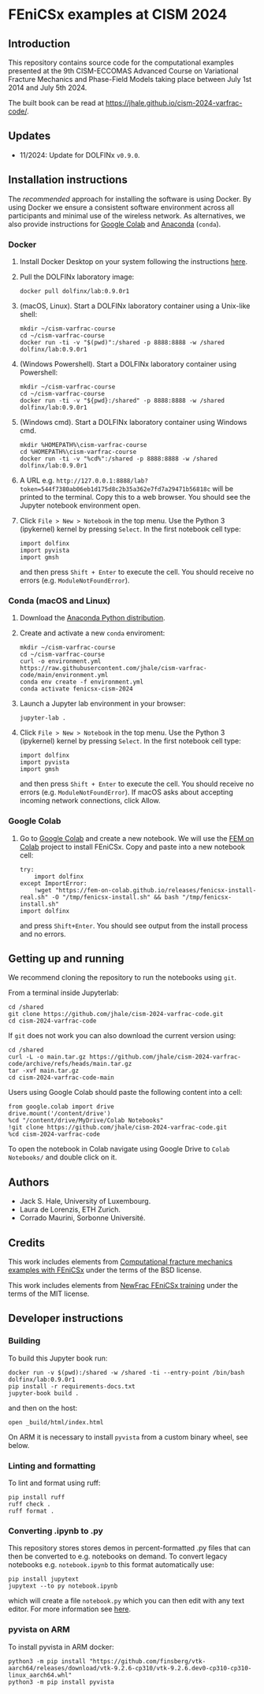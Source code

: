 # FEniCSx examples at CISM 2024

## Introduction

This repository contains source code for the computational examples presented
at the 9th CISM-ECCOMAS Advanced Course on Variational Fracture Mechanics and
Phase-Field Models taking place between July 1st 2014 and July 5th 2024.

The built book can be read at https://jhale.github.io/cism-2024-varfrac-code/.

## Updates

- 11/2024: Update for DOLFINx `v0.9.0`.

## Installation instructions

The *recommended* approach for installing the software is using Docker. By
using Docker we ensure a consistent software environment across all
participants and minimal use of the wireless network. As alternatives, we also
provide instructions for [Google Colab](https://colab.research.google.com) and
[Anaconda](https://www.anaconda.com/download) (`conda`).

### Docker

1. Install Docker Desktop on your system following the instructions
   [here](https://www.docker.com/products/docker-desktop/).

2. Pull the DOLFINx laboratory image:

       docker pull dolfinx/lab:0.9.0r1

3. (macOS, Linux). Start a DOLFINx laboratory container using a Unix-like shell:

       mkdir ~/cism-varfrac-course
       cd ~/cism-varfrac-course
       docker run -ti -v "$(pwd)":/shared -p 8888:8888 -w /shared dolfinx/lab:0.9.0r1 

4. (Windows Powershell). Start a DOLFINx laboratory container using
   Powershell: 
       
       mkdir ~/cism-varfrac-course
       cd ~/cism-varfrac-course
       docker run -ti -v "${pwd}:/shared" -p 8888:8888 -w /shared dolfinx/lab:0.9.0r1

4. (Windows cmd). Start a DOLFINx laboratory container using Windows cmd.
       
       mkdir %HOMEPATH%\cism-varfrac-course
       cd %HOMEPATH%\cism-varfrac-course
       docker run -ti -v "%cd%":/shared -p 8888:8888 -w /shared dolfinx/lab:0.9.0r1

5. A URL e.g.
   `http://127.0.0.1:8888/lab?token=544f7380ab06eb1d175d8c2b35a362e7fd7a29471b56818c`
   will be printed to the terminal. Copy this to a web browser. You should see
   the Jupyter notebook environment open.

7. Click `File > New > Notebook` in the top menu. Use the Python 3 (ipykernel)
   kernel by pressing `Select`. In the first notebook cell type:

       import dolfinx
       import pyvista
       import gmsh

   and then press `Shift + Enter` to execute the cell. You should receive no
   errors (e.g. `ModuleNotFoundError`).

### Conda (macOS and Linux)

1. Download the [Anaconda Python distribution](https://www.anaconda.com/download).

2. Create and activate a new `conda` enviroment:

       mkdir ~/cism-varfrac-course
       cd ~/cism-varfrac-course
       curl -o environment.yml https://raw.githubusercontent.com/jhale/cism-varfrac-code/main/environment.yml
       conda env create -f environment.yml
       conda activate fenicsx-cism-2024

3. Launch a Jupyter lab environment in your browser:

       jupyter-lab .

4. Click `File > New > Notebook` in the top menu. Use the Python 3 (ipykernel)
   kernel by pressing `Select`. In the first notebook cell type:

       import dolfinx
       import pyvista
       import gmsh
   
   and then press `Shift + Enter` to execute the cell. You should receive no
   errors (e.g. `ModuleNotFoundError`). If macOS asks about accepting incoming
   network connections, click Allow.

### Google Colab

1. Go to [Google Colab](https://colab.research.google.com) and create a new
   notebook. We will use the [FEM on Colab](https://fem-on-colab.github.io)
   project to install FEniCSx. Copy and paste into a new notebook cell:

       try:
           import dolfinx
       except ImportError:
           !wget "https://fem-on-colab.github.io/releases/fenicsx-install-real.sh" -O "/tmp/fenicsx-install.sh" && bash "/tmp/fenicsx-install.sh"
       import dolfinx

    and press `Shift+Enter`. You should see output from the install process and
    no errors.

## Getting up and running

We recommend cloning the repository to run the notebooks using `git`.

From a terminal inside Jupyterlab:

    cd /shared
    git clone https://github.com/jhale/cism-2024-varfrac-code.git
    cd cism-2024-varfrac-code

If `git` does not work you can also download the current version using:

    cd /shared
    curl -L -o main.tar.gz https://github.com/jhale/cism-2024-varfrac-code/archive/refs/heads/main.tar.gz
    tar -xvf main.tar.gz 
    cd cism-2024-varfrac-code-main

Users using Google Colab should paste the following content into a cell:

    from google.colab import drive
    drive.mount('/content/drive')
    %cd "/content/drive/MyDrive/Colab Notebooks" 
    !git clone https://github.com/jhale/cism-2024-varfrac-code.git
    %cd cism-2024-varfrac-code

To open the notebook in Colab navigate using Google Drive to `Colab Notebooks/`
and double click on it. 

## Authors

- Jack S. Hale, University of Luxembourg.
- Laura de Lorenzis, ETH Zurich.
- Corrado Maurini, Sorbonne Université.

## Credits

This work includes elements from [Computational fracture mechanics examples
with FEniCSx](https://github.com/newfrac/fenicsx-fracture) under the terms of
the BSD license.

This work includes elements from [NewFrac FEniCSx
training](https://newfrac.gitlab.io/newfrac-fenicsx-training/) under the terms
of the MIT license.

## Developer instructions

### Building

To build this Jupyter book run:

    docker run -v $(pwd):/shared -w /shared -ti --entry-point /bin/bash dolfinx/lab:0.9.0r1 
    pip install -r requirements-docs.txt
    jupyter-book build .

and then on the host:

    open _build/html/index.html

On ARM it is necessary to install `pyvista` from a custom binary wheel, see
below.

### Linting and formatting

To lint and format using ruff:

    pip install ruff
    ruff check .
    ruff format .

### Converting .ipynb to .py

This repository stores stores demos in percent-formatted .py files that can
then be converted to e.g. notebooks on demand. To convert legacy notebooks e.g.
`notebook.ipynb` to this format automatically use:

    pip install jupytext
    jupytext --to py notebook.ipynb

which will create a file `notebook.py` which you can then edit with any text
editor. For more information see
[here](https://jupytext.readthedocs.io/en/latest/formats-scripts.html#).

### pyvista on ARM

To install pyvista in ARM docker:

    python3 -m pip install "https://github.com/finsberg/vtk-aarch64/releases/download/vtk-9.2.6-cp310/vtk-9.2.6.dev0-cp310-cp310-linux_aarch64.whl"
    python3 -m pip install pyvista
